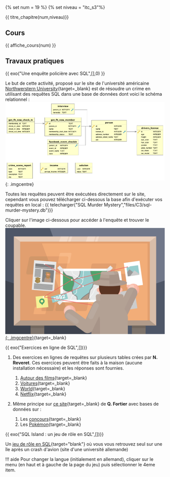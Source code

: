 {% set num = 19 %}
{% set niveau = "itc_s3"%}

{{ titre_chapitre(num,niveau)}}

## Cours

{{ affiche_cours(num) }}



## Travaux pratiques




{{ exo("Une enquête policière avec SQL",[],0) }}

Le but de cette activité, proposé sur le site de l'université américaine  [Northwerstern University](https://knightlab.northwestern.edu/){target=_blank} est de résoudre un crime en utilisant des requêtes SQL dans une base de données dont voici le schéma relationnel :
![schemabase](./Images/C3/sqlmm.png){: .imgcentre}

Toutes les requêtes peuvent être exécutées directement sur le site, cependant vous pouvez télécharger ci-dessous la base afin d'exécuter vos requêtes en local :
{{ telecharger("SQL Murder Mystery","files/C3/sql-murder-mystery.db")}}

Cliquer sur l'image ci-dessous pour accéder à l'enquête et trouver le coupable.
[![illustration](./Images/C3/mm.png){: .imgcentre}](https://mystery.knightlab.com/walkthrough.html){target=_blank}

{{ exo("Exercices en ligne de SQL",[])}}

1. Des exercices en lignes de requêtes sur plusieurs tables crées par **N. Reveret**. Ces exercices peuvent être faits à la maison (aucune installation nécessaire) et les réponses sont fournies.

    1. [Autour des films](https://e-nsi.forge.aeif.fr/exercices_bdd/41_films/films/){target=_blank}
    2. [Voitures](https://e-nsi.forge.aeif.fr/exercices_bdd/42_cars/cars/){target=_blank}
    3. [World](https://e-nsi.forge.aeif.fr/exercices_bdd/51_world/world/){target=_blank}
    4. [Netflix](https://e-nsi.forge.aeif.fr/exercices_bdd/52_netflix/netflix/){target=_blank}

2. Même principe sur [ce site](https://sql-exercices.github.io/){target=_blank} de **Q. Fortier** avec  bases de données sur :

    1. Les [concours](https://sql-exercices.github.io/){target=_blank}
    2. Les [Pokémon](https://sql-exercices.github.io/){target=_blank}


{{ exo("SQL Island : un jeu de rôle en SQL",[])}}

Un [jeu de rôle en SQL](https://sql-island.informatik.uni-kl.de/){target="blank"} où vous vous retrouvez seul sur une île après un 
crash d'avion (site d'une université allemande)

!!! aide
    Pour changer la langue (initialement en allemand), cliquer sur le menu (en haut et à gauche de la page du jeu) puis sélectionner le 4eme item.

